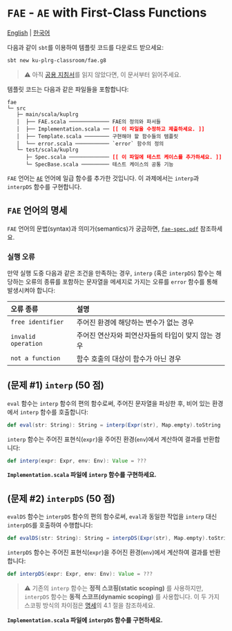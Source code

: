 # `FAE` - `AE` with First-Class Functions

[English](./README.md) | [한국어](./README.ko.md)

다음과 같이 `sbt`를 이용하여 템플릿 코드를 다운로드 받으세요:
```bash
sbt new ku-plrg-classroom/fae.g8
```

> :warning: 아직 [공용 지침서](https://github.com/ku-plrg-classroom/docs/blob/main/README.ko.md)를 읽지 않았다면, 이 문서부터 읽어주세요.

템플릿 코드는 다음과 같은 파일들을 포함합니다:
<pre><code>fae
└─ src
   ├─ main/scala/kuplrg
   │  ├── FAE.scala ───────────── FAE의 정의와 파서들
   │  ├── Implementation.scala ── <b style='color:red;'>[[ 이 파일을 수정하고 제출하세요. ]]</b>
   │  ├── Template.scala ──────── 구현해야 할 함수들의 템플릿
   │  └── error.scala ─────────── `error` 함수의 정의
   └─ test/scala/kuplrg
      ├─ Spec.scala ───────────── <b style='color:red;'>[[ 이 파일에 테스트 케이스를 추가하세요. ]]</b>
      └─ SpecBase.scala ───────── 테스트 케이스의 공통 기능</code></pre>

`FAE` 언어는 [`AE`](../ae/README.ko.md) 언어에 일급 함수를 추가한 것입니다.
이 과제에서는 `interp`과 `interpDS` 함수를 구현합니다.

## `FAE` 언어의 명세

`FAE` 언어의 문법(syntax)과 의미가(semantics)가 궁금하면,
[`fae-spec.pdf`](./fae-spec.pdf) 참조하세요.


### 실행 오류

만약 실행 도중 다음과 같은 조건을 만족하는 경우, `interp` (혹은 `interpDS`)
함수는 해당하는 오류의 종류를 포함하는 문자열을 메세지로 가지는 오류를 `error`
함수를 통해 발생시켜야 합니다:

| 오류 종류 | 설명 |
|:---------|:-----|
| `free identifier` | 주어진 환경에 해당하는 변수가 없는 경우 |
| `invalid operation` | 주어진 연산자와 피연산자들의 타입이 맞지 않는 경우 |
| `not a function` | 함수 호출의 대상이 함수가 아닌 경우 |


## (문제 #1) `interp` (50 점)

`eval` 함수는 `interp` 함수의 편의 함수로써, 주어진 문자열을 파싱한 후, 비어
있는 환경에서 `interp` 함수를 호출합니다:
```scala
def eval(str: String): String = interp(Expr(str), Map.empty).toString
```

`interp` 함수는 주어진 표현식(`expr`)을 주어진 환경(`env`)에서 계산하여 결과를
반환합니다:
```scala
def interp(expr: Expr, env: Env): Value = ???
```
**`Implementation.scala` 파일에 `interp` 함수를 구현하세요.**


## (문제 #2) `interpDS` (50 점)

`evalDS` 함수는 `interpDS` 함수의 편의 함수로써, `eval`과 동일한 작업을 `interp`
대신 `interpDS`를 호출하여 수행합니다:
```scala
def evalDS(str: String): String = interpDS(Expr(str), Map.empty).toString
```

`interpDS` 함수는 주어진 표현식(`expr`)을 주어진 환경(`env`)에서 계산하여 결과를
반환합니다:
```scala
def interpDS(expr: Expr, env: Env): Value = ???
```
> :warning: 기존의 `interp` 함수는 **정적 스코핑(static scoping)** 를 사용하지만,
> `interpDS` 함수는 **동적 스코프(dynamic scoping)** 를 사용합니다. 이 두 가지
> 스코핑 방식의 차이점은 [명세](./f1ae-spec.pdf)의 4.1 절을 참조하세요.

**`Implementation.scala` 파일에 `interpDS` 함수를 구현하세요.**
